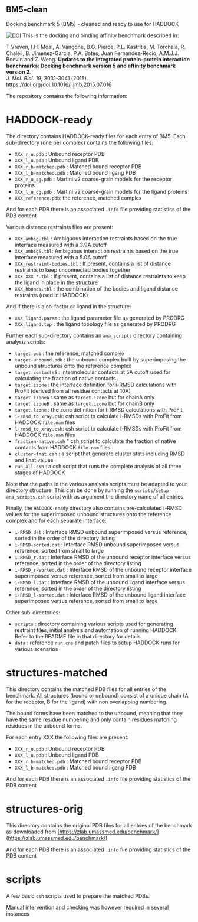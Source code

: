 ## BM5-clean

Docking benchmark 5 (BM5) - cleaned and ready to use for HADDOCK

[![DOI](https://zenodo.org/badge/162272657.svg)](https://zenodo.org/badge/latestdoi/162272657)
This is the docking and binding affinity benchmark described in:

T Vreven, I.H. Moal, A. Vangone, B.G. Pierce, P.L. Kastritis, M. Torchala, R. Chaleil,
B. Jimenez-Garcia, P.A. Bates, Juan Fernandez-Recio, A.M.J.J. Bonvin and Z. Weng.
**Updates to the integrated protein-protein interaction benchmarks: Docking benchmark version 5 and affinity benchmark version 2**. <BR>
_J. Mol. Biol._ *19*, 3031-3041 (2015).
<https://doi.org/doi:10.1016/j.jmb.2015.07.016>

The repository contains the following information:

# HADDOCK-ready

The directory contains HADDOCK-ready files for each entry of BM5.
Each sub-directory (one per complex) contains the following files:

* `XXX_r_u.pdb` : Unbound receptor PDB
* `XXX_l_u.pdb` : Unbound ligand PDB
* `XXX_r_b-matched.pdb` : Matched bound receptor PDB
* `XXX_l_b-matched.pdb` : Matched bound ligang PDB
* `XXX_r_u_cg.pdb` : Martini v2 coarse-grain models for the receptor proteins
* `XXX_l_u_cg.pdb` : Martini v2 coarse-grain models for the ligand proteins
* `XXX_reference.pdb`: the reference, matched complex

And for each PDB there is an associated `.info` file providing statistics of the PDB content

Various distance restraints files are present:

* `XXX_ambig.tbl` : Ambiguous interaction restraints based on the true interface measured with a 3.9A cutoff
* `XXX_ambig5.tbl`: Ambiguous interaction restraints based on the true interface measured with a 5.0A cutoff
* `XXX_restraint-bodies.tbl` : If present, contains a list of distance restraints to keep unconnected bodies together
* `XXX_XXX_*.tbl` : If present, contains a list of distance restraints to keep the ligand in place in the structure
* `XXX_hbonds.tbl` : the combination of the bodies and ligand distance restraints (used in HADDOCK)

And if there is a co-factor or ligand in the structure:

* `XXX_ligand.param` : the ligand parameter file as generated by PRODRG
* `XXX_ligand.top` : the ligand topology file as generated by PRODRG

Further each sub-directory contains an `ana_scripts` directory containing analysis scripts:

* `target.pdb` : the reference, matched complex
* `target-unbound.pdb` : the unbound complex built by superimposing the unbound structures onto the reference complex
* `target.contacts5` : intermolecular contacts at 5A cutoff used for calculating the fraction of native contacts
* `target.izone` : the interface definition for i-RMSD calculations with ProFit (derived from all residue contacts at 10A)
* `target.izoneA` : same as `target.izone` but for chainA only
* `target.izoneB` : same as `target.izone` but for chainB only
* `target.lzone` : the zone definition for l-RMSD calculations with ProFit
* `i-rmsd_to_xray.csh`: csh script to calculate i-RMSDs with ProFit from HADDOCK `file.nam` files
* `l-rmsd_to_xray.csh`: csh script to calculate l-RMSDs with ProFit from HADDOCK `file.nam` files
* `fraction-native.csh` " csh script to calculate the fraction of native contacts from HADDOCK `file.nam` files
* `cluster-fnat.csh` : a script that generate cluster stats including RMSD and Fnat values
* `run_all.csh` : a csh script that runs the complete analysis of all three stages of HADDOCK

Note that the paths in the various analysis scripts must be adapted to your directory structure.
This can be done by running the `scripts/setup-ana_scripts.csh` script with as argument the directory name of all entries

Finally, the `HADDOCK-ready` directory also contains pre-calculated i-RMSD values for the superimposed unbound structures onto the reference complex and for each separate interface:

* `i-RMSD.dat` : Interface RMSD unbound superimposed versus reference, sorted in the order of the directory listing
* `i-RMSD-sorted.dat` : Interface RMSD unbound superimposed versus reference, sorted from small to large
* `i-RMSD_r.dat` : Interface RMSD of the unbound receptor interface versus reference, sorted in the order of the directory listing
* `i-RMSD_r-sorted.dat` : Interface RMSD of the unbound receptor interface superimposed versus reference, sorted from small to large
* `i-RMSD_l.dat` : Interface RMSD of the unbound ligand interface versus reference, sorted in the order of the directory listing
* `i-RMSD_l-sorted.dat` : Interface RMSD of the unbound ligand interface superimposed versus reference, sorted from small to large

Other sub-directories:

* `scripts` : directory containing various scripts used for generating restraint files, initial analysis and automation of running HADDOCK. Refer to the README file in that directory for details
* `data` : reference `run.cns` and patch files to setup HADDOCK runs for various scenarios



# structures-matched

This directory contains the matched PDB files for all entries of the benchmark.
All structures (bound or unbound) consist of a unique chain (A for the receptor, B for the ligand)
with non overlapping numbering.

The bound forms have been matched to the unbound, meaning that they have the same residue numbering
and only contain residues matching residues in the unbound forms.

For each entry XXX the following files are present:

* `XXX_r_u.pdb` : Unbound receptor PDB
* `XXX_l_u.pdb` : Unbound ligand PDB
* `XXX_r_b-matched.pdb` : Matched bound receptor PDB
* `XXX_l_b-matched.pdb` : Matched bound ligang PDB

And for each PDB there is an associated `.info` file providing statistics of the PDB content


# structures-orig

This directory contains the original PDB files for all entries of the benchmark as downloaded
from [https://zlab.umassmed.edu/benchmark/](https://zlab.umassmed.edu/benchmark/)

And for each PDB there is an associated `.info` file providing statistics of the PDB content


# scripts

A few basic `csh` scripts used to prepare the matched PDBs.

Manual intervention and checking was however required in several instances
